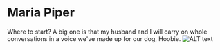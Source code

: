 # Maria Piper

Where to start? A big one is that my husband and I will carry on whole conversations in a voice we've made up for our dog, Hoobie. ![ALT text](http://imgur.com/IQYGTfu)